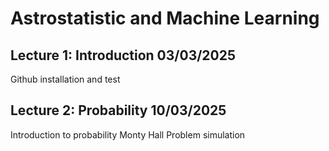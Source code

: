 # Astrostatistic and Machine Learning

## Lecture 1: Introduction    03/03/2025
Github installation and test

## Lecture 2: Probability    10/03/2025
Introduction to probability
Monty Hall Problem simulation
